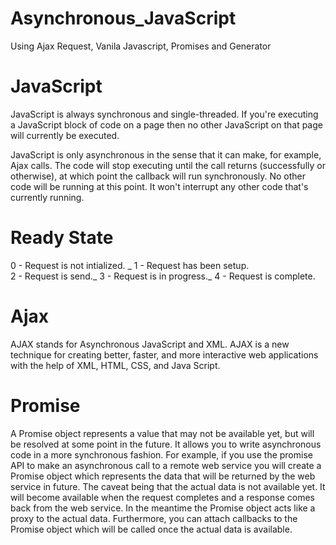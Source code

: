 # Asynchronous_JavaScript
Using Ajax Request, Vanila Javascript, Promises and Generator

# JavaScript
JavaScript is always synchronous and single-threaded. 
If you're executing a JavaScript block of code on a page then no other JavaScript on that page will currently be executed.

JavaScript is only asynchronous in the sense that it can make, for example, Ajax calls. 
The code will stop executing until the call returns (successfully or otherwise), at which point the callback will run synchronously.
No other code will be running at this point. 
It won't interrupt any other code that's currently running.

# Ready State

0 - Request is not intialized. _
1 - Request has been setup.<br />
2 - Request is send._
3 - Request is in progress._
4 - Request is complete.

# Ajax
AJAX stands for Asynchronous JavaScript and XML.
AJAX is a new technique for creating better, faster, and more 
interactive web applications with the help of XML, HTML, CSS, and Java Script.

# Promise
A Promise object represents a value that may not be available yet, but will be resolved at some point in the future. 
It allows you to write asynchronous code in a more synchronous fashion. For example, if you use the promise API to make an asynchronous call to a remote web service you will create a 
Promise object which represents the data that will be returned by the web service in future. 
The caveat being that the actual data is not available yet.
It will become available when the request completes and a response comes back from the web service. In the meantime the Promise object acts like a proxy to the actual data. 
Furthermore, you can attach callbacks to the Promise object which will be called once the actual data is available.



